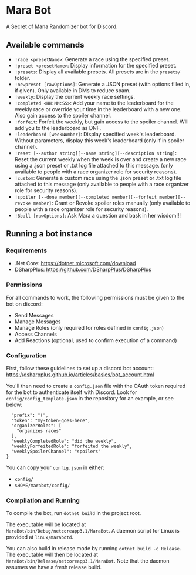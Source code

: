 # Mara Bot

A Secret of Mana Randomizer bot for Discord.

## Available commands

- `!race <presetName>`: Generate a race using the specified preset.
- `!preset <presetName>`: Display information for the specified preset.
- `!presets`: Display all available presets. All presets are in the `presets/` folder.
- `!newpreset [rawOptions]`: Generate a JSON preset (with options filled in, if given). Only available in DMs to reduce spam.
- `!weekly`: Display the current weekly race settings. 
- `!completed <HH:MM:SS>`: Add your name to the leaderboard for the weekly race or override your time in the leaderboard with a new one. Also gain access to the spoiler channel.
- `!forfeit`: Forfeit the weekly, but gain access to the spoiler channel. WIll add you to the leaderboard as DNF.
- `!leaderboard [weekNumber]`: Display specified week's leaderboard. Without parameters, display this week's leaderboard (only if in spoiler channel).
- `!reset [--author string][--name string][--description string]`: Reset the current weekly when the week is over and create a new race using a .json preset or .txt log file attached to this message. (only available to people with a race organizer role for security reasons).
- `!custom`: Generate a custom race using the .json preset or .txt log file attached to this message (only available to people with a race organizer role for security reasons).
- `!spoiler [--done member][--completed member][--forfeit member][--revoke member]`: Grant or Revoke spoiler roles manually (only available to people with a race organizer role for security reasons).
- `!8ball [rawOptions]`: Ask Mara a question and bask in her wisdom!!! 

## Running a bot instance
### Requirements

- .Net Core: https://dotnet.microsoft.com/download
- DSharpPlus: https://github.com/DSharpPlus/DSharpPlus

### Permissions

For all commands to work, the following permissions must be given to the bot on discord:

- Send Messages
- Manage Messages
- Manage Roles (only required for roles defined in `config.json`)
- Access Channels
- Add Reactions (optional, used to confirm execution of a command)

### Configuration

First, follow these guidelines to set up a discord bot account:
https://dsharpplus.github.io/articles/basics/bot_account.html

You'll then need to create a `config.json` file with the OAuth token
required for the bot to authenticate itself with Discord. Look for
`config/config_template.json` in the repository for an example, or see below:

```
  "prefix": "!",
  "token": "my-token-goes-here",
  "organizerRoles": [
    "organizes races"
  ],
  "weeklyCompletedRole": "did the weekly",
  "weeklyForfeitedRole": "forfeited the weekly",
  "weeklySpoilerChannel": "spoilers"
}
```

You can copy your `config.json` in either: 
- `config/`
- `$HOME/marabot/config/`

### Compilation and Running

To compile the bot, run `dotnet build` in the project root.

The executable will be located at `MaraBot/bin/Debug/netcoreapp3.1/MaraBot`.
A daemon script for Linux is provided at `linux/marabotd`.

You can also build in release mode by running `dotnet build -c Release`.
The executable will then be located at `MaraBot/bin/Release/netcoreapp3.1/MaraBot`.
Note that the daemon assumes we have a fresh release build.

